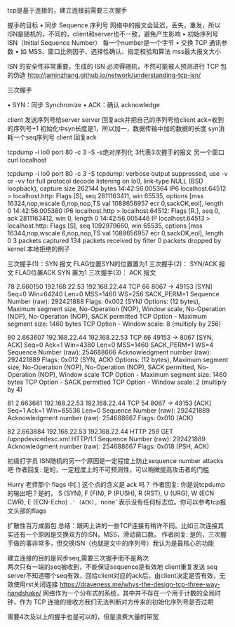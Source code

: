 tcp是基于连接的，建立连接前需要三次握手


握手的目标
• 同步 Sequence 序列号   网络中的报文会延迟，丢失，重发，所以ISN是随机的，不同的，client和server也不一致，避免产生影响
  • 初始序列号 ISN（Initial Sequence Number）   每一个number是一个字节
• 交换 TCP 通讯参数
  • 如 MSS、窗口比例因子、选择性确认、指定校验和算法    mss最大报文大小

ISN 的安全性非常重要，生成的 ISN 必须得随机，不然可能被人预测进行 TCP 包的伪造
http://jaminzhang.github.io/network/understanding-tcp-isn/


三次握手

• SYN：同步     Synchronize
• ACK：确认     acknowledge

  client 发送序列号给server
  server 回复ack并把自己的序列号给client    ack=收到的序列号+1     初始化中syn长度是1，所以加一，数据传输中加的数据的长度 syn消耗一个seq序列号
  client 回复ack

 tcpdump -i lo0 port 80 -c 3 -S    -s绝对序列化  3代表3次握手的报文    另一个窗口curl localhost

tcpdump -i lo0 port 80 -c 3 -S
tcpdump: verbose output suppressed, use -v or -vv for full protocol decode
listening on lo0, link-type NULL (BSD loopback), capture size 262144 bytes
14:42:56.005364 IP6 localhost.64512 > localhost.http: Flags [S], seq 2811163411, win 65535, options [mss 16324,nop,wscale 6,nop,nop,TS val 1088656957 ecr 0,sackOK,eol], length 0
14:42:56.005380 IP6 localhost.http > localhost.64512: Flags [R.], seq 0, ack 2811163412, win 0, length 0
14:42:56.005446 IP localhost.64513 > localhost.http: Flags [S], seq 1092979660, win 65535, options [mss 16344,nop,wscale 6,nop,nop,TS val 1088656957 ecr 0,sackOK,eol], length 0
3 packets captured
134 packets received by filter
0 packets dropped by kernel
本地拒绝的例子


三次握手(1)：SYN 报文     FLAG位置SYN的位置置为1
三次握手(2)： SYN/ACK 报文   FLAG位置ACK SYN 置为1
三次握手(3)： ACK 报文

78	2.660150	192.168.22.53	192.168.22.44	TCP	66		8067 → 49153 [SYN] Seq=0 Win=64240 Len=0 MSS=1460 WS=256 SACK_PERM=1
   Sequence Number (raw): 292421888
   Flags: 0x002 (SYN)
    Options: (12 bytes), Maximum segment size, No-Operation (NOP), Window scale, No-Operation (NOP), No-Operation (NOP), SACK permitted
    TCP Option - Maximum segment size: 1460 bytes
    TCP Option - Window scale: 8 (multiply by 256)


80	2.663607	192.168.22.44	192.168.22.53	TCP	66		49153 → 8067 [SYN, ACK] Seq=0 Ack=1 Win=4380 Len=0 MSS=1460 SACK_PERM=1 WS=4
    Sequence Number (raw): 254688666
    Acknowledgment number (raw): 292421889
    Flags: 0x012 (SYN, ACK)
    Options: (12 bytes), Maximum segment size, No-Operation (NOP), No-Operation (NOP), SACK permitted, No-Operation (NOP), Window scale
    TCP Option - Maximum segment size: 1460 bytes
    TCP Option - SACK permitted
    TCP Option - Window scale: 2 (multiply by 4)


81	2.663681	192.168.22.53	192.168.22.44	TCP	54		8067 → 49153 [ACK] Seq=1 Ack=1 Win=65536 Len=0
    Sequence Number (raw): 292421889
    Acknowledgment number (raw): 254688667
    Flags: 0x010 (ACK)

82	2.663884	192.168.22.53	192.168.22.44	HTTP	259		GET /upnpdevicedesc.xml HTTP/1.1
    Sequence Number (raw): 292421889
    Acknowledgment number (raw): 254688667
    Flags: 0x018 (PSH, ACK)



初级打字员
ISN随机的另一个原因是一定程度上防止sequence number attacks吧
作者回复: 是的，一定程度上的不可预测性，可以稍微提高攻击者的门槛


Hurry
老师那个 flags 中[.] 这个点的含义是 ack 吗？
作者回复: 你是说tcpdump的输出吧？是的， S (SYN), F (FIN), P (PUSH), R (RST), U (URG), W (ECN CWR), E (ECN-Echo) `.' (ACK), `none' 表示没有任何标志位。你可以参考tcp报文头部的flags



扩散性百万咸面包
总结：跟网上讲的一些TCP连接有稍许不同。比如三次连接其实还有一个原因是交换双方的ISN，MSS，滑动窗口数。
作者回复: 是的，三次握手做的事非常多，但交换ISN（也就是文中的序列号）我认为是最核心的功能


建立连接的目的是同步seq,需要三次握手而不是两次     
两次只有一端的seq被收到，不能保证sequence是有效地   client重复发送 seq  server不知道哪个seq有效，回给client对应的ack后，由client决定是否有效，无效使用rst关闭连接
https://draveness.me/whys-the-design-tcp-three-way-handshake/
网络作为一个分布式的系统，其中并不存在一个用于计数的全局时钟，作为 TCP 连接的接收方我们无法判断对方传来的初始化序列号是否过期

需要4次及以上的握手也是可以的，但是浪费大量的带宽



